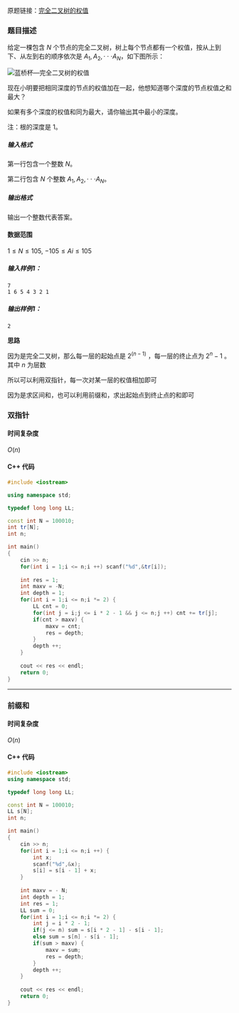 原题链接：[完全二叉树的权值](https://www.acwing.com/problem/content/1242/)

### 题目描述

给定一棵包含 $N$ 个节点的完全二叉树，树上每个节点都有一个权值，按从上到下、从左到右的顺序依次是 $A_1,A_2,⋅⋅⋅A_N$，如下图所示：

![蓝桥杯—完全二叉树的权值](D:\个人资料\Notes\算法\images\蓝桥杯—完全二叉树的权值.png)

现在小明要把相同深度的节点的权值加在一起，他想知道哪个深度的节点权值之和最大？

如果有多个深度的权值和同为最大，请你输出其中最小的深度。

注：根的深度是 $1$。

##### 输入格式

第一行包含一个整数 $N$。

第二行包含 $N$ 个整数 $A_1,A_2,⋅⋅⋅A_N。$

##### 输出格式

输出一个整数代表答案。

#### 数据范围

$1≤N≤105,$
$−105≤Ai≤105$

##### 输入样例1：

```
7
1 6 5 4 3 2 1
```

##### 输出样例1：

```
2
```



**思路**



因为是完全二叉树，那么每一层的起始点是 $2^{(n - 1)}$  ，每一层的终止点为 $2^n - 1$ 。其中 $n$ 为层数

所以可以利用双指针，每一次对某一层的权值相加即可

因为是求区间和，也可以利用前缀和，求出起始点到终止点的和即可



### 双指针

#### 时间复杂度

$O(n)$

#### C++ 代码
```cpp
#include <iostream>

using namespace std;

typedef long long LL;

const int N = 100010;
int tr[N];
int n;

int main()
{
    cin >> n;
    for(int i = 1;i <= n;i ++) scanf("%d",&tr[i]);
    
    int res = 1;
    int maxv = -N;
    int depth = 1;
    for(int i = 1;i <= n;i *= 2) {
        LL cnt = 0;
        for(int j = i;j <= i * 2 - 1 && j <= n;j ++) cnt += tr[j];
        if(cnt > maxv) {
            maxv = cnt;
            res = depth;
        }
        depth ++;
    }
    
    cout << res << endl;
    return 0;
}
```

----------



### 前缀和

#### 时间复杂度

$O(n)$

#### C++ 代码

```cpp
#include <iostream>
using namespace std;

typedef long long LL;

const int N = 100010;
LL s[N];
int n;

int main()
{
    cin >> n;
    for(int i = 1;i <= n;i ++) {
        int x;
        scanf("%d",&x);
        s[i] = s[i - 1] + x;
    }
    
    int maxv = - N;
    int depth = 1;
    int res = 1;
    LL sum = 0;
    for(int i = 1;i <= n;i *= 2) {
        int j = i * 2 - 1;
        if(j <= n) sum = s[i * 2 - 1] - s[i - 1];
        else sum = s[n] - s[i - 1];
        if(sum > maxv) {
            maxv = sum;
            res = depth;
        }
        depth ++;
    }
    
    cout << res << endl;
    return 0;
}
```

